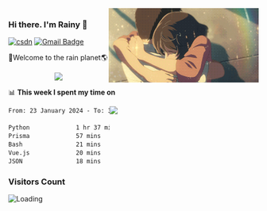 <img  align='right' height="150" src="https://github.com/LikeRainDay/LikeRainDay/blob/master/pic/img_rain_1.gif?raw=true">



### Hi there. I'm Rainy :lemon:

[![csdn](https://img.shields.io/badge/-csdn-c14438?style=flat-square&logo=c&logoColor=white)](https://blog.csdn.net/qq_15807167)
[![Gmail Badge](https://img.shields.io/badge/-gmail-c14438?style=flat-square&logo=Gmail&logoColor=white&link=mailto:houshuai0816@gmail.com)](mailto:houshuai0816@gmail.com)

🚀Welcome to the rain planet🌎

<center>
<img align='center'  src="https://source.unsplash.com/user/rainyhehe/likes">
</center>

📊 **This week I spent my time on**

<img align='right'   width="300" src="https://github-readme-stats.vercel.app/api?username=LikeRainDay&show_icons=true&title_color=fff&icon_color=79ff97&text_color=9f9f9f&bg_color=151515&count_private=true">

<!--START_SECTION:waka-->

```txt
From: 23 January 2024 - To: 30 January 2024

Python             1 hr 37 mins    ██████████░░░░░░░░░░░░░░░   40.23 %
Prisma             57 mins         ██████░░░░░░░░░░░░░░░░░░░   23.54 %
Bash               21 mins         ██▒░░░░░░░░░░░░░░░░░░░░░░   08.90 %
Vue.js             20 mins         ██░░░░░░░░░░░░░░░░░░░░░░░   08.28 %
JSON               18 mins         ██░░░░░░░░░░░░░░░░░░░░░░░   07.56 %
```

<!--END_SECTION:waka-->

### Visitors Count
<img align="left" src = "https://profile-counter.glitch.me/LikeRainDay/count.svg" alt ="Loading">
